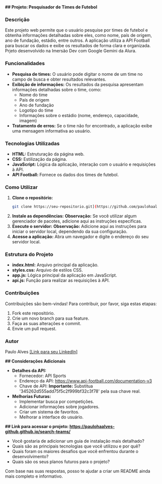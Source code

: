 
**## Projeto: Pesquisador de Times de Futebol**

### Descrição
Este projeto web permite que o usuário pesquise por times de futebol e obtenha informações detalhadas sobre eles, como nome, país de origem, ano de fundação, estádio, entre outros. A aplicação utiliza a API Football para buscar os dados e exibe os resultados de forma clara e organizada.
Prjeto desenvolvido na Imersão Dev com Google Gemini da Alura.

### Funcionalidades
* **Pesquisa de times:** O usuário pode digitar o nome de um time no campo de busca e obter resultados relevantes.
* **Exibição de informações:** Os resultados da pesquisa apresentam informações detalhadas sobre o time, como:
    * Nome do time
    * País de origem
    * Ano de fundação
    * Logotipo do time
    * Informações sobre o estádio (nome, endereço, capacidade, imagem)
* **Tratamento de erros:** Se o time não for encontrado, a aplicação exibe uma mensagem informativa ao usuário.

### Tecnologias Utilizadas
* **HTML:** Estruturação da página web.
* **CSS:** Estilização da página.
* **JavaScript:** Lógica da aplicação, interação com o usuário e requisições à API.
* **API Football:** Fornece os dados dos times de futebol.

### Como Utilizar
1. **Clone o repositório:**
   ```bash
   git clone https://seu-repositorio.git](https://github.com/paulohaalves-github/search-teams
   ```
2. **Instale as dependências:**
   **Observação:** Se você utilizar algum gerenciador de pacotes, adicione aqui as instruções específicas.
3. **Execute o servidor:**
   **Observação:** Adicione aqui as instruções para iniciar o servidor local, dependendo da sua configuração.
4. **Acesse a aplicação:** Abra um navegador e digite o endereço do seu servidor local.

### Estrutura do Projeto
* **index.html:** Arquivo principal da aplicação.
* **styles.css:** Arquivo de estilos CSS.
* **app.js:** Lógica principal da aplicação em JavaScript.
* **api.js:** Função para realizar as requisições à API.

### Contribuições
Contribuições são bem-vindas! Para contribuir, por favor, siga estas etapas:
1. Fork este repositório.
2. Crie um novo branch para sua feature.
3. Faça as suas alterações e commit.
4. Envie um pull request.


### Autor
Paulo Alves
[[Link para seu LinkedIn]](https://www.linkedin.com/in/paulohaalves/)

**## Considerações Adicionais**
* **Detalhes da API:**
    * Fornecedor: API Sports
    * Endereço da API: https://www.api-football.com/documentation-v3
    * Chave de API: **Importante:** Substitua '345262d555add75f5c2f999bf32c3f78' pela sua chave real.
* **Melhorias Futuras:**
    * Implementar busca por competições.
    * Adicionar informações sobre jogadores.
    * Criar um sistema de favoritos.
    * Melhorar a interface do usuário.

**## Link para acessar o projeto: https://paulohaalves-github.github.io/search-teams/**


* Você gostaria de adicionar um guia de instalação mais detalhado?
* Quais são as principais tecnologias que você utilizou e por quê?
* Quais foram os maiores desafios que você enfrentou durante o desenvolvimento?
* Quais são os seus planos futuros para o projeto?

Com base nas suas respostas, posso te ajudar a criar um README ainda mais completo e informativo. 
